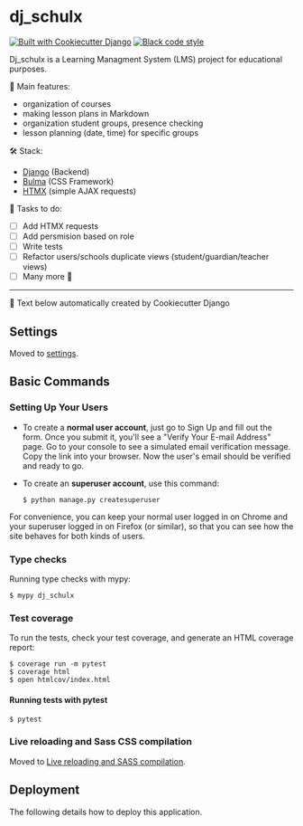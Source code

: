 # dj_schulx

[![Built with Cookiecutter Django](https://img.shields.io/badge/built%20with-Cookiecutter%20Django-ff69b4.svg?logo=cookiecutter)](https://github.com/cookiecutter/cookiecutter-django/)
[![Black code style](https://img.shields.io/badge/code%20style-black-000000.svg)](https://github.com/ambv/black)

Dj_schulx is a Learning Managment System (LMS) project for educational purposes.

📎 Main features:

- organization of courses
- making lesson plans in Markdown
- organization student groups, presence checking
- lesson planning (date, time) for specific groups


🛠️ Stack:

- [Django](https://www.djangoproject.com/) (Backend)
- [Bulma](https://bulma.io/) (CSS Framework)
- [HTMX](https://htmx.org/) (simple AJAX requests)

📄 Tasks to do:

- [ ] Add HTMX requests
- [ ] Add persmision based on role
- [ ] Write tests
- [ ] Refactor users/schools duplicate views (student/guardian/teacher views)
- [ ] Many more 👋

---

🍪 Text below automatically created by Cookiecutter Django

## Settings

Moved to [settings](http://cookiecutter-django.readthedocs.io/en/latest/settings.html).

## Basic Commands

### Setting Up Your Users

- To create a **normal user account**, just go to Sign Up and fill out the form. Once you submit it, you'll see a "Verify Your E-mail Address" page. Go to your console to see a simulated email verification message. Copy the link into your browser. Now the user's email should be verified and ready to go.

- To create an **superuser account**, use this command:

      $ python manage.py createsuperuser

For convenience, you can keep your normal user logged in on Chrome and your superuser logged in on Firefox (or similar), so that you can see how the site behaves for both kinds of users.

### Type checks

Running type checks with mypy:

    $ mypy dj_schulx

### Test coverage

To run the tests, check your test coverage, and generate an HTML coverage report:

    $ coverage run -m pytest
    $ coverage html
    $ open htmlcov/index.html

#### Running tests with pytest

    $ pytest

### Live reloading and Sass CSS compilation

Moved to [Live reloading and SASS compilation](http://cookiecutter-django.readthedocs.io/en/latest/live-reloading-and-sass-compilation.html).

## Deployment

The following details how to deploy this application.
